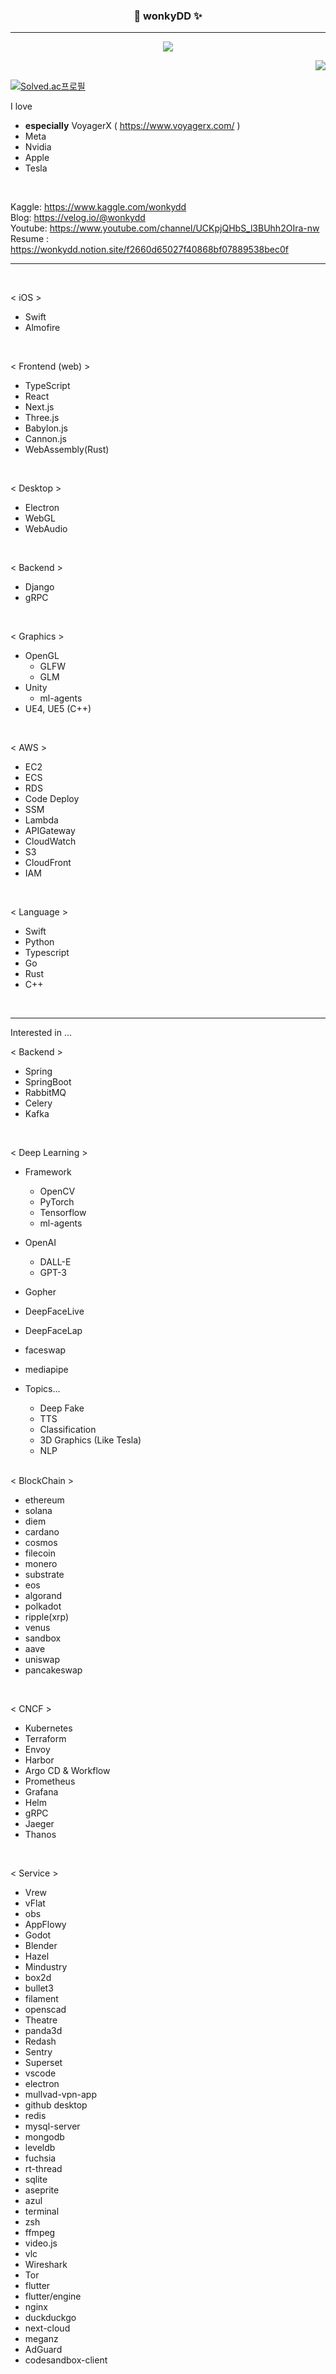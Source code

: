 

<div align="center">
  

  
  ### 🍰 wonkyDD ✨ 
  
  ---
  <!-- <a href="https://www.hanyang.ac.kr/"><img src="https://img.shields.io/badge/Hanyang Univ-004c86?style=flat-square&logo=Twitter&logoColor=white"/></a> -->
  <a href="https://velog.io/@wonkydd"><img src="https://img.shields.io/badge/wonkydd-3DDC84?style=flat-square&logo=Velog&logoColor=white"/></a>
  <!-- <a href="https://solved.ac/bekpshsc01"><img src="http://mazassumnida.wtf/api/mini/generate_badge?boj=bekpshsc01"/></a> -->


  <img align="right" src="https://github-readme-stats.vercel.app/api/top-langs/?username=wonkyDD&theme=dracula&exclude_repo=Computer-Science-Engineering&layout=compact&langs_count=10"/>
  <br>
 
</div>


[![Solved.ac프로필](http://mazassumnida.wtf/api/v2/generate_badge?boj=bekpshsc01)](https://solved.ac/bekpshsc01)
<!-- <div style="color: yellow"> asdf </div>-->


I love 
- **especially** VoyagerX ( https://www.voyagerx.com/ )  
- Meta  
- Nvidia  
- Apple   
- Tesla

<br>

Kaggle: https://www.kaggle.com/wonkydd     
Blog: https://velog.io/@wonkydd  
Youtube: https://www.youtube.com/channel/UCKpjQHbS_l3BUhh2OIra-nw  
Resume : https://wonkydd.notion.site/f2660d65027f40868bf07889538bec0f

---
<br>


< iOS >
- Swift
- Almofire

<br>


< Frontend (web) >
- TypeScript
- React
- Next.js
- Three.js
- Babylon.js
- Cannon.js
- WebAssembly(Rust)

<br>


< Desktop >
- Electron
- WebGL
- WebAudio

<br>


< Backend >
- Django
- gRPC

<br>


< Graphics >
- OpenGL
   - GLFW
   - GLM
- Unity
  - ml-agents
- UE4, UE5 (C++)

<br>


< AWS >
- EC2
- ECS
- RDS
- Code Deploy
- SSM
- Lambda
- APIGateway
- CloudWatch
- S3
- CloudFront
- IAM

<br>


< Language >
- Swift
- Python
- Typescript
- Go
- Rust
- C++

<br>


---

Interested in ...




< Backend >
- Spring
- SpringBoot
- RabbitMQ
- Celery
- Kafka

<br>

< Deep Learning >
- Framework
  - OpenCV
  - PyTorch
  - Tensorflow
  - ml-agents
- OpenAI
  - DALL-E
  - GPT-3
- Gopher
- DeepFaceLive
- DeepFaceLap
- faceswap
- mediapipe
- Topics...
  - Deep Fake
  - TTS
  - Classification
  - 3D Graphics (Like Tesla)
  - NLP
  
  
  <br>

< BlockChain >
- ethereum
- solana
- diem
- cardano
- cosmos
- filecoin
- monero
- substrate
- eos
- algorand
- polkadot
- ripple(xrp)
- venus
- sandbox
- aave
- uniswap
- pancakeswap

<br>


< CNCF >
- Kubernetes
- Terraform
- Envoy
- Harbor
- Argo CD & Workflow
- Prometheus
- Grafana
- Helm
- gRPC
- Jaeger
- Thanos


<br>


< Service >
- Vrew
- vFlat
- obs
- AppFlowy
- Godot
- Blender
- Hazel
- Mindustry
- box2d
- bullet3
- filament
- openscad
- Theatre
- panda3d
- Redash
- Sentry
- Superset
- vscode
- electron
- mullvad-vpn-app
- github desktop
- redis
- mysql-server
- mongodb
- leveldb
- fuchsia
- rt-thread
- sqlite
- aseprite
- azul
- terminal
- zsh
- ffmpeg
- video.js
- vlc
- Wireshark
- Tor
- flutter
- flutter/engine
- nginx
- duckduckgo
- next-cloud
- meganz
- AdGuard
- codesandbox-client



<br>
